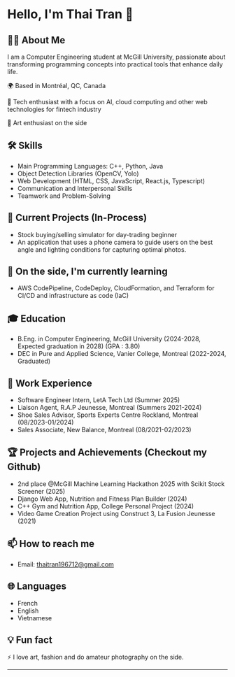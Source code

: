 # Hello, I'm Thai Tran 👋

## 👨‍💻 About Me
I am a Computer Engineering student at McGill University, passionate about transforming programming concepts into practical tools that enhance daily life.

🌍 Based in Montréal, QC, Canada

🚀 Tech enthusiast with a focus on AI, cloud computing and other web technologies for fintech industry 

🎨 Art enthusiast on the side

## 🛠 Skills
- Main Programming Languages: C++, Python, Java 
- Object Detection Libraries (OpenCV, Yolo)
- Web Development (HTML, CSS, JavaScript, React.js, Typescript)
- Communication and Interpersonal Skills
- Teamwork and Problem-Solving

## 🔭 Current Projects (In-Process)
- Stock buying/selling simulator for day-trading beginner
- An application that uses a phone camera to guide users on the best angle and lighting conditions for capturing optimal photos.

## 🌱 On the side, I'm currently learning 
- AWS CodePipeline, CodeDeploy, CloudFormation, and Terraform for CI/CD and infrastructure as code (IaC)

## 🎓 Education
- B.Eng. in Computer Engineering, McGill University (2024-2028, Expected graduation in 2028) (GPA : 3.80)
- DEC in Pure and Applied Science, Vanier College, Montreal (2022-2024, Graduated)

## 💼 Work Experience
- Software Engineer Intern, LetA Tech Ltd (Summer 2025)
- Liaison Agent, R.A.P Jeunesse, Montreal (Summers 2021-2024)
- Shoe Sales Advisor, Sports Experts Centre Rockland, Montreal (08/2023-01/2024)
- Sales Associate, New Balance, Montreal (08/2021-02/2023)
  
## 🏆 Projects and Achievements (Checkout my Github)
- 2nd place @McGill Machine Learning Hackathon 2025 with Scikit Stock Screener (2025) 
- Django Web App, Nutrition and Fitness Plan Builder (2024) 
- C++ Gym and Nutrition App, College Personal Project (2024)
- Video Game Creation Project using Construct 3, La Fusion Jeunesse (2021)

## 📫 How to reach me
- Email: thaitran196712@gmail.com

## 🌐 Languages
- French
- English
- Vietnamese

## 💡 Fun fact
⚡ I love art, fashion and do amateur photography on the side. 
<!---
## 📊 GitHub Stats
![Your GitHub stats](https://github-readme-stats.vercel.app/api?username=YourGitHubUsername&show_icons=true&theme=radical)

## 🗂️ Highlighted Repositories
[![Repo 1](https://github-readme-stats.vercel.app/api/pin/?username=YourGitHubUsername&repo=RepoName1)](https://github.com/YourGitHubUsername/RepoName1)
[![Repo 2](https://github-readme-stats.vercel.app/api/pin/?username=YourGitHubUsername&repo=RepoName2)](https://github.com/YourGitHubUsername/RepoName2)
--->
---
<!---
thaimtl/thaimtl is a ✨ special ✨ repository because its `README.md` (this file) appears on your GitHub profile.
You can click the Preview link to take a look at your changes.
--->
